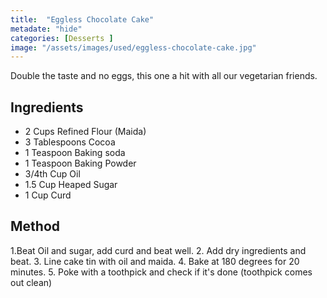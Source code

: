 ```yaml
---
title:  "Eggless Chocolate Cake"
metadate: "hide"
categories: [Desserts ]
image: "/assets/images/used/eggless-chocolate-cake.jpg"
---
```


Double the taste and no eggs, this one a hit with all our vegetarian friends. 

## Ingredients

- 2 Cups Refined Flour (Maida)
- 3 Tablespoons Cocoa
- 1 Teaspoon Baking soda
- 1 Teaspoon Baking Powder
- 3/4th Cup Oil
- 1.5 Cup Heaped  Sugar
- 1 Cup Curd

## Method

1.Beat Oil and sugar, add curd and beat well.
2. Add dry ingredients and beat. 
3. Line cake tin with oil and maida.
4. Bake at 180 degrees for 20 minutes. 
5. Poke with a toothpick and check if it's done (toothpick comes out clean) 

